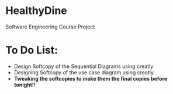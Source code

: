 # HealthyDine
Software Engineering Course Project

# To Do List:
* Design Softcopy of the Sequential Diagrams using creatly
* Designing Softcopy of the use case diagram using creatly
* **Tweaking the softcopies to make them the final copies before tonight!!**

